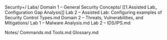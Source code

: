 Security+/
    Labs/
	    Domain 1 – General Security Concepts/
			[[1.Assisted Lab_ Configuration Gap Analysis]] 
		    Lab 2 – Assisted Lab: Configuring examples of Security Control Types.md
		Domain 2 – Threats, Vulnerabilities, and Mitigations/
			Lab 1 – Malware Analysis.md
		    Lab 2 – IDS/IPS.md

Notes/
	Commands.md
	Tools.md
	Glossary.md 
